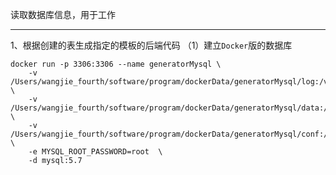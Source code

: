 读取数据库信息，用于工作

---
1、根据创建的表生成指定的模板的后端代码
（1）建立`Docker`版的数据库
```shell 
docker run -p 3306:3306 --name generatorMysql \
    -v /Users/wangjie_fourth/software/program/dockerData/generatorMysql/log:/var/log/mysql \
    -v /Users/wangjie_fourth/software/program/dockerData/generatorMysql/data:/var/lib/mysql \
    -v /Users/wangjie_fourth/software/program/dockerData/generatorMysql/conf:/etc/mysql \
    -e MYSQL_ROOT_PASSWORD=root  \
    -d mysql:5.7
```
